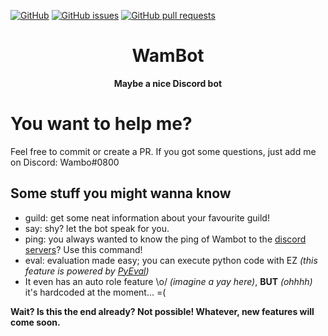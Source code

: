 [![GitHub](https://img.shields.io/github/license/byWambo/WamBot.svg?style=for-the-badge)](https://github.com/byWambo/WamBot/blob/master/LICENSE)
[![GitHub issues](https://img.shields.io/github/issues/byWambo/WamBot.svg?style=for-the-badge)](https://github.com/byWambo/WamBot/issues)
[![GitHub pull requests](https://img.shields.io/github/issues-pr/byWambo/WamBot.svg?style=for-the-badge)](https://github.com/byWambo/WamBot/pulls)

<div align=center>
    <h1>WamBot</h1>
    <strong>Maybe a nice Discord bot</strong>
</div>


# You want to help me?
Feel free to commit or create a PR. If you got some questions, just add me on Discord: Wambo#0800

## Some stuff you might wanna know
* guild: get some neat information about your favourite guild!
* say: shy? let the bot speak for you.
* ping: you always wanted to know the ping of Wambot to the [discord servers](https://discordapp.com/)? Use this command!
* eval: evaluation made easy; you can execute python code with EZ *(this feature is powered by [PyEval](https://github.com/G3bE/PyEval))*
* It even has an auto role feature \o/ *(imagine a yay here)*, **BUT** *(ohhhh)* it's hardcoded at the moment... =(

**Wait? Is this the end already? Not possible! Whatever, new features will come soon.**
